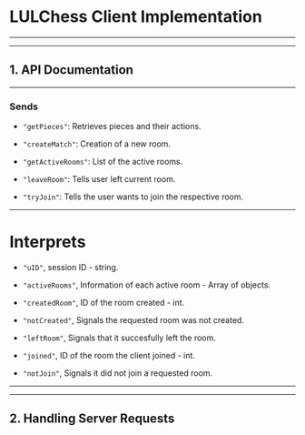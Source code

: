 # LULChess Client Implementation

---
---

## 1. API Documentation

---

### Sends

- `"getPieces"`: Retrieves pieces and their actions.

- `"createMatch"`: Creation of a new room.

- `"getActiveRooms"`: List of the active rooms.

- `"leaveRoom"`: Tells user left current room.

- `"tryJoin"`: Tells the user wants to join the respective room.

---

# Interprets

- `"uID"`, session ID - string.

- `"activeRooms"`, Information of each active room - Array of objects.

- `"createdRoom"`, ID of the room created - int.

- `"notCreated"`, Signals the requested room was not created.

- `"leftRoom"`, Signals that it succesfully left the room.

- `"joined"`, ID of the room the client joined - int.

- `"notJoin"`, Signals it did not join a requested room.

---
---

## 2. Handling Server Requests


